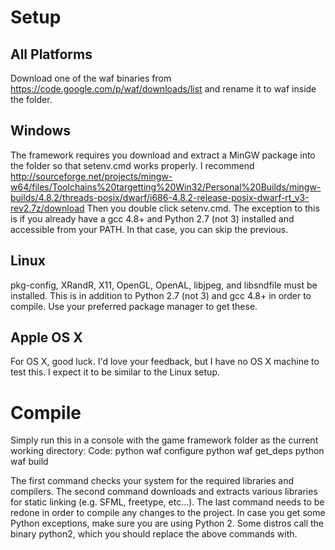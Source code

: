 # Setup

## All Platforms
Download one of the waf binaries from https://code.google.com/p/waf/downloads/list and rename it to waf inside the folder.

## Windows
The framework requires you download and extract a MinGW package into the folder so that setenv.cmd works properly. I recommend http://sourceforge.net/projects/mingw-w64/files/Toolchains%20targetting%20Win32/Personal%20Builds/mingw-builds/4.8.2/threads-posix/dwarf/i686-4.8.2-release-posix-dwarf-rt_v3-rev2.7z/download  Then you double click setenv.cmd. The exception to this is if you already have a gcc 4.8+ and Python 2.7 (not 3) installed and accessible from your PATH. In that case, you can skip the previous.

## Linux
pkg-config, XRandR, X11, OpenGL, OpenAL, libjpeg, and libsndfile must be installed. This is in addition to Python 2.7 (not 3) and gcc 4.8+ in order to compile. Use your preferred package manager to get these.

## Apple OS X
For OS X, good luck. I'd love your feedback, but I have no OS X machine to test this. I expect it to be similar to the Linux setup.

# Compile
Simply run this in a console with the game framework folder as the current working directory:
Code:
python waf configure
python waf get_deps
python waf build

The first command checks your system for the required libraries and compilers.
The second command downloads and extracts various libraries for static linking (e.g. SFML, freetype, etc...).
The last command needs to be redone in order to compile any changes to the project.
In case you get some Python exceptions, make sure you are using Python 2. Some distros call the binary python2, which you should replace the above commands with.

